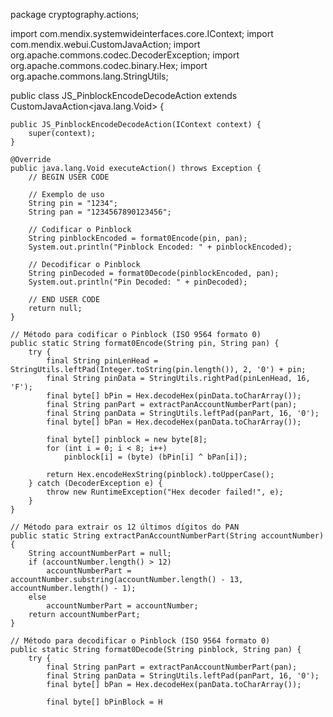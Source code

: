 package cryptography.actions;

import com.mendix.systemwideinterfaces.core.IContext;
import com.mendix.webui.CustomJavaAction;
import org.apache.commons.codec.DecoderException;
import org.apache.commons.codec.binary.Hex;
import org.apache.commons.lang.StringUtils;

public class JS_PinblockEncodeDecodeAction extends CustomJavaAction<java.lang.Void> {
    
    public JS_PinblockEncodeDecodeAction(IContext context) {
        super(context);
    }

    @Override
    public java.lang.Void executeAction() throws Exception {
        // BEGIN USER CODE
        
        // Exemplo de uso
        String pin = "1234";
        String pan = "1234567890123456";
        
        // Codificar o Pinblock
        String pinblockEncoded = format0Encode(pin, pan);
        System.out.println("Pinblock Encoded: " + pinblockEncoded);
        
        // Decodificar o Pinblock
        String pinDecoded = format0Decode(pinblockEncoded, pan);
        System.out.println("Pin Decoded: " + pinDecoded);

        // END USER CODE
        return null;
    }

    // Método para codificar o Pinblock (ISO 9564 formato 0)
    public static String format0Encode(String pin, String pan) {
        try {
            final String pinLenHead = StringUtils.leftPad(Integer.toString(pin.length()), 2, '0') + pin;
            final String pinData = StringUtils.rightPad(pinLenHead, 16, 'F');
            final byte[] bPin = Hex.decodeHex(pinData.toCharArray());
            final String panPart = extractPanAccountNumberPart(pan);
            final String panData = StringUtils.leftPad(panPart, 16, '0');
            final byte[] bPan = Hex.decodeHex(panData.toCharArray());

            final byte[] pinblock = new byte[8];
            for (int i = 0; i < 8; i++)
                pinblock[i] = (byte) (bPin[i] ^ bPan[i]);

            return Hex.encodeHexString(pinblock).toUpperCase();
        } catch (DecoderException e) {
            throw new RuntimeException("Hex decoder failed!", e);
        }
    }

    // Método para extrair os 12 últimos dígitos do PAN
    public static String extractPanAccountNumberPart(String accountNumber) {
        String accountNumberPart = null;
        if (accountNumber.length() > 12)
            accountNumberPart = accountNumber.substring(accountNumber.length() - 13, accountNumber.length() - 1);
        else
            accountNumberPart = accountNumber;
        return accountNumberPart;
    }

    // Método para decodificar o Pinblock (ISO 9564 formato 0)
    public static String format0Decode(String pinblock, String pan) {
        try {
            final String panPart = extractPanAccountNumberPart(pan);
            final String panData = StringUtils.leftPad(panPart, 16, '0');
            final byte[] bPan = Hex.decodeHex(panData.toCharArray());

            final byte[] bPinBlock = H
